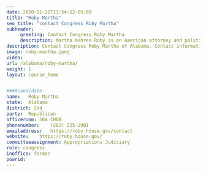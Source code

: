 ```yaml
---
date: 2020-11-22T11:54:12-05:00
title: "Roby Martha"
seo_title: "contact Congress Roby Martha"
subheader:
     greeting: Contact Congress Roby Martha 
     description: Martha Kehres Roby is an American attorney and politician serving as the U.S. Representative for Alabama's 2nd congressional district since 2011. A member of the Republican Party, she defeated the incumbent Democratic U.S. Representative Bobby Bright in 2010.
description: Contact Congress Roby Martha of Alabama. Contact information for Roby Martha includes email address, phone number, and mailing address.
image: roby-martha.jpeg
video: 
url: /alabama/roby-martha/
weight: 1
layout: course_home


####candidate
name:	Roby Martha
state:	Alabama
district: 2nd
party:	Republican
officeroom:	504 CHOB
phonenumber:	(202) 225-2901
emailaddress:	https://roby.house.gov/contact
website:	https://roby.house.gov/
committeeassignment: Appropriations Judiciary
role: congress
inoffice: former
powrid: 
---
```


